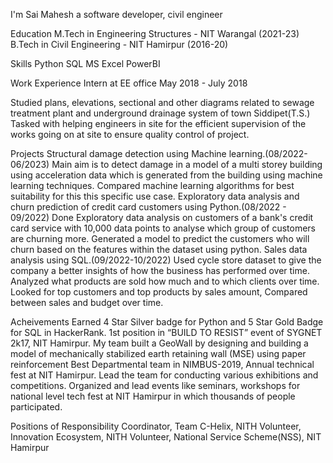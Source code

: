 I'm Sai Mahesh
a software developer, civil engineer

Education
M.Tech in Engineering Structures - NIT Warangal (2021-23)
B.Tech in Civil Engineering - NIT Hamirpur (2016-20)

Skills
Python
SQL
MS Excel
PowerBI

Work Experience
Intern at EE office
May 2018 - July 2018

Studied plans, elevations, sectional and other diagrams related to sewage treatment plant and underground drainage system of town Siddipet(T.S.)
Tasked with helping engineers in site for the efficient supervision of the works going on at site to ensure quality control of project.


Projects
Structural damage detection using Machine learning.(08/2022-06/2023)
Main aim is to detect damage in a model of a multi storey building using acceleration data which is generated from the building using machine learning techniques.
Compared machine learning algorithms for best suitability for this this specific use case.
Exploratory data analysis and churn prediction of credit card customers using Python.(08/2022 - 09/2022)
Done Exploratory data analysis on customers of a bank's credit card service with 10,000 data points to analyse which group of customers are churning more.
Generated a model to predict the customers who will churn based on the features within the dataset using python.
Sales data analysis using SQL.(09/2022-10/2022)
Used cycle store dataset to give the company a better insights of how the business has performed over time. Analyzed what products are sold how much and to which clients over time.
Looked for top customers and top products by sales amount, Compared between sales and budget over time.

Acheivements
Earned 4 Star Silver badge for Python and 5 Star Gold Badge for SQL in HackerRank.
1st position in “BUILD TO RESIST” event of SYGNET 2k17, NIT Hamirpur.
My team built a GeoWall by designing and building a model of mechanically stabilized earth retaining wall (MSE) using paper reinforcement
Best Departmental team in NIMBUS-2019, Annual technical fest at NIT Hamirpur.
Lead the team for conducting various exhibitions and competitions. Organized and lead events like seminars, workshops for national level tech fest at NIT Hamirpur in which thousands of people participated.

Positions of Responsibility
Coordinator, Team C-Helix, NITH
Volunteer, Innovation Ecosystem, NITH
Volunteer, National Service Scheme(NSS), NIT Hamirpur
